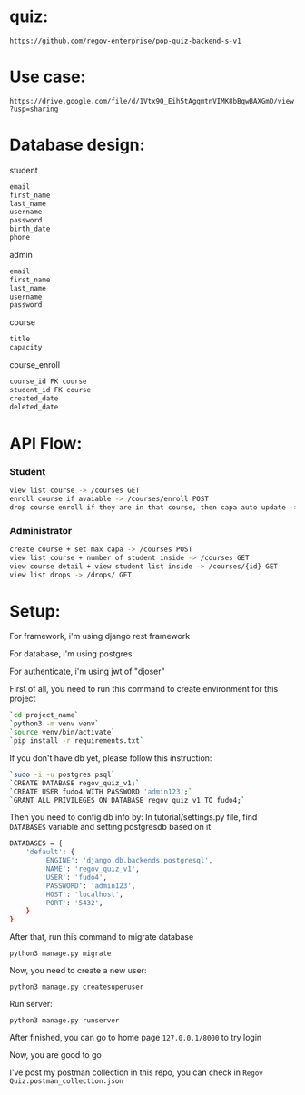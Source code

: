 # quiz:
`https://github.com/regov-enterprise/pop-quiz-backend-s-v1`

# Use case:
`https://drive.google.com/file/d/1Vtx9Q_Eih5tAgqmtnVIMK8bBqwBAXGmD/view?usp=sharing`


# Database design:

student

```bash
email
first_name
last_name
username
password
birth_date
phone
```

admin
```bash
email
first_name
last_name
username
password
```

course
```bash
title
capacity
```

course_enroll
```bash
course_id FK course
student_id FK course
created_date
deleted_date
```

# API Flow:

### Student 
```bash
view list course -> /courses GET
enroll course if avaiable -> /courses/enroll POST
drop course enroll if they are in that course, then capa auto update -> /courses/{course_id}/enroll/{enroll_id} PUT
```

### Administrator
```bash
create course + set max capa -> /courses POST
view list course + number of student inside -> /courses GET
view course detail + view student list inside -> /courses/{id} GET
view list drops -> /drops/ GET
```


# Setup:

For framework, i'm using django rest framework

For database, i'm using postgres

For authenticate, i'm using jwt of "djoser"

First of all, you need to run this command to create environment for this project

```bash
`cd project_name`
`python3 -m venv venv`
`source venv/bin/activate`
`pip install -r requirements.txt`
```

If you don't have db yet, please follow this instruction:

```bash
`sudo -i -u postgres psql`
`CREATE DATABASE regov_quiz_v1;`
`CREATE USER fudo4 WITH PASSWORD 'admin123';`
`GRANT ALL PRIVILEGES ON DATABASE regov_quiz_v1 TO fudo4;`
```

Then you need to config db info by:
In tutorial/settings.py file, find `DATABASES` variable and setting postgresdb based on it

```bash
DATABASES = {
    'default': {
        'ENGINE': 'django.db.backends.postgresql',
        'NAME': 'regov_quiz_v1',
        'USER': 'fudo4',
        'PASSWORD': 'admin123',
        'HOST': 'localhost',
        'PORT': '5432',
    }
}
```

After that, run this command to migrate database

`python3 manage.py migrate`

Now, you need to create a new user:

`python3 manage.py createsuperuser`

Run server:

`python3 manage.py runserver`

After finished, you can go to home page `127.0.0.1/8000` to try login

Now, you are good to go

I've post my postman collection in this repo, you can check in `Regov Quiz.postman_collection.json`
